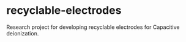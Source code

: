 # recyclable-electrodes
Research project for developing recyclable electrodes for Capacitive deionization.
